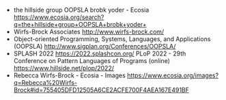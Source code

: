 - the hillside group OOPSLA brobk yoder - Ecosia
  https://www.ecosia.org/search?q=the+hillside+group+OOPSLA+brobk+yoder+
- Wirfs-Brock Associates
  http://www.wirfs-brock.com/
- Object-oriented Programming, Systems, Languages, and Applications (OOPSLA)
  http://www.sigplan.org/Conferences/OOPSLA/
- SPLASH 2022
  https://2022.splashcon.org/
  PLoP 2022 - 29th Conference on Pattern Languages of Programs (online)
  https://www.hillside.net/plop/2022/
- Rebecca Wirfs-Brock - Ecosia - Images
  https://www.ecosia.org/images?q=Rebecca%20Wirfs-Brock#id=755405DFD12505A6CE2ACFE700F4AEA167E491BF